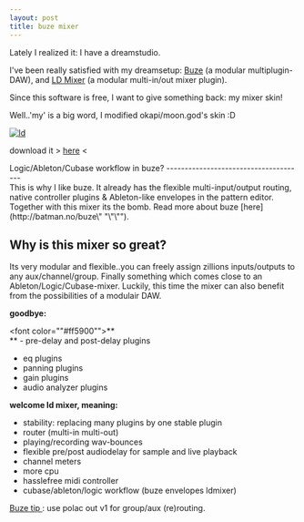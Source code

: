 ```yaml
---
layout: post
title: buze mixer
---
```

Lately I realized it: I have a dreamstudio.


I've been really satisfied with my dreamsetup: [Buze](http://batman.no/buze/\" "\"\"") (a modular multiplugin-DAW), and [LD Mixer](http://buzzmachines.com/machineinfo.php?id=921\" "\"\"") (a modular multi-in/out mixer plugin).

Since this software is free, I want to give something back: my mixer skin!

Well..'my' is a big word, I modified okapi/moon.god's skin :D

[![ld](data/upload/Afbeeldingen/ld)](data/upload/Afbeeldingen/ld)

  


download it > [here](data/upload//Downloads/ld%20mixer.gfx\" "\"\"") 
<

  



<div arial="" border-color:="" font-family:="" font-size:="" font-style:="" initial="" ms="" normal="" style="\"border-style:" tahoma="">
<div arial="" border-color:="" border-style:="" font-family:="" font-size:="" font-style:="" initial="" ms="" normal="" style="\"border-style:" tahoma="">Logic/Ableton/Cubase workflow in buze?
--------------------------------------



<div arial="" border-color:="" border-style:="" font-family:="" font-size:="" font-style:="" initial="" ms="" normal="" style="\"border-style:" tahoma="">
<span arial="" font-size:="" font-style:="" ms="" normal="" style="\"font-family:" tahoma="">  



<div arial="" border-color:="" border-style:="" font-family:="" font-size:="" font-style:="" initial="" ms="" normal="" style="\"border-style:" tahoma="">
<span arial="" font-size:="" font-style:="" ms="" normal="" style="\"font-family:" tahoma="">This is why I like buze. It already has the flexible multi-input/output routing, native controller plugins & Ableton-like envelopes in the pattern editor. Together with this mixer its the bomb. Read more about buze [here](http://batman.no/buze\" "\"\""). 




  


Why is this mixer so great?
---------------------------


<div arial="" border-color:="" border-style:="" font-family:="" font-size:="" font-style:="" initial="" ms="" normal="" style="\"border-style:" tahoma="">  


<div arial="" border-color:="" border-style:="" font-family:="" font-size:="" font-style:="" initial="" ms="" normal="" style="\"border-style:" tahoma="">Its very modular and flexible..you can freely assign zillions inputs/outputs to any aux/channel/group. Finally something which comes close to an Ableton/Logic/Cubase-mixer. Luckily, this time the mixer can also benefit from the possibilities of a modulair DAW.

<div arial="" border-color:="" border-style:="" font-family:="" font-size:="" font-style:="" initial="" ms="" normal="" style="\"border-style:" tahoma="">  

**goodbye:**


<font color="\"#ff5900\"">**  
**
</font>- pre-delay and post-delay plugins
- eq plugins
- panning plugins
- gain plugins
- audio analyzer plugins


  

**welcome ld mixer, meaning:**  
  
- stability: replacing many plugins by one stable plugin
- router (multi-in multi-out)
- playing/recording wav-bounces
- flexible pre/post audiodelay for sample and live playback
- channel meters
- more cpu
- hasslefree midi controller
- cubase/ableton/logic workflow (buze envelopes ldmixer)


<div arial="" border-color:="" border-style:="" font-family:="" font-size:="" font-style:="" initial="" ms="" normal="" style="\"border-style:" tahoma="">  


<div arial="" border-color:="" border-style:="" font-family:="" font-size:="" font-style:="" initial="" ms="" normal="" style="\"border-style:" tahoma="">
<u>Buze tip
</u>: use polac out v1 for group/aux (re)routing.

<div arial="" border-color:="" border-style:="" font-family:="" font-size:="" font-style:="" initial="" ms="" normal="" style="\"border-style:" tahoma="">  





  



